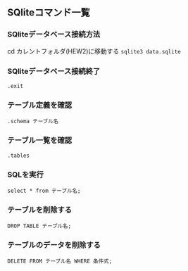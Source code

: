 ## SQliteコマンド一覧
### SQliteデータベース接続方法
cd カレントフォルダ(HEW2)に移動する
`sqlite3 data.sqlite`
### SQliteデータベース接続終了
`.exit`
### テーブル定義を確認
`.schema テーブル名`
### テーブル一覧を確認
`.tables`
### SQLを実行
`select * from テーブル名;`
### テーブルを削除する
`DROP TABLE テーブル名;`
### テーブルのデータを削除する
`DELETE FROM テーブル名 WHERE 条件式;`